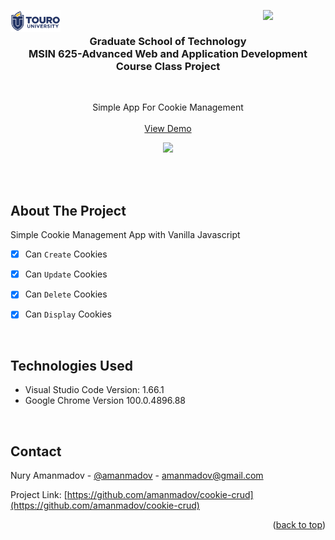 <img src="images/touro-university-logo-blue.png" width=80 alt="Logo" align="left"><img align="right" src="https://img.shields.io/badge/License-MIT-yellow.svg" width=100>

<!-- PROJECT LOGO -->
<br/>
<div align="center">
    <h3 align="center">Graduate School of Technology<br>MSIN 625-Advanced Web and Application Development Course Class Project</h3>
</div>

<br/>

<p align="center">
  Simple App For Cookie Management
  <br/> <br/>
  <a href="https://amanmadov.github.io/cookie-crud/index.html">View Demo</a>
</p>


<p align="center"><img src="https://amanmadov.github.io/cookie-crud/images/cookie-app.png"></p>

<br/><br/>

<!-- ABOUT THE PROJECT -->
## About The Project

Simple Cookie Management App with Vanilla Javascript

- [x] Can `Create` Cookies
- [x] Can `Update` Cookies
- [x] Can `Delete` Cookies
- [x] Can `Display` Cookies



<br/>

## Technologies Used
 - Visual Studio Code Version: 1.66.1
 - Google Chrome Version 100.0.4896.88

<br/>


<!-- CONTACT -->
## Contact

Nury Amanmadov - [@amanmadov](https://twitter.com/amanmadov) - amanmadov@gmail.com

Project Link: [https://github.com/amanmadov/cookie-crud](https://github.com/amanmadov/cookie-crud)

<p align="right">(<a href="#top">back to top</a>)</p>
